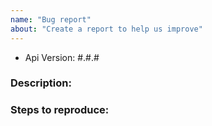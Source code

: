 ```yaml
---
name: "Bug report"
about: "Create a report to help us improve"
---
```


<!-- DO NOT THROW THIS AWAY -->
<!-- Fill out the FULL versions with patch versions -->

- Api Version: #.#.#

### Description:


### Steps to reproduce:

